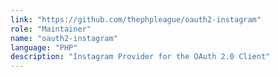 ```yaml
---
link: "https://github.com/thephpleague/oauth2-instagram"
role: "Maintainer"
name: "oauth2-instagram"
language: "PHP"
description: "Instagram Provider for the OAuth 2.0 Client"
---
```

